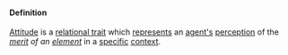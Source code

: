 #### Definition

[Attitude](https://github.com/gcassel/Modular-Organization-Terminology/blob/master/terms/attitude.md) is a [relational trait](https://github.com/gcassel/Modular-Organization-Terminology/blob/master/compound-terms/relational-trait.md) which [represents](https://github.com/gcassel/Modular-Organization-Terminology/blob/master/terms/represent.md) an [agent's](https://github.com/gcassel/Modular-Organization-Terminology/blob/master/terms/agent.md) [perception](https://github.com/gcassel/Modular-Organization-Terminology/blob/master/terms/perceive.md) of the *[merit](https://github.com/gcassel/Modular-Organization-Terminology/blob/master/terms/merit.md) of an [element](https://github.com/gcassel/Modular-Organization-Terminology/blob/master/terms/element.md)* in a [specific](https://github.com/gcassel/Modular-Organization-Terminology/blob/master/terms/specific.md) [context](https://github.com/gcassel/Modular-Organization-Terminology/blob/master/terms/context.md).
